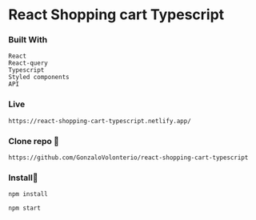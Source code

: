 # React Shopping cart Typescript

### Built With

```
React
React-query
Typescript
Styled components
API
```
### Live

```
https://react-shopping-cart-typescript.netlify.app/

```
### Clone repo 🔧

```
https://github.com/GonzaloVolonterio/react-shopping-cart-typescript
```
### Install🔧

```
npm install
```

```
npm start
```
